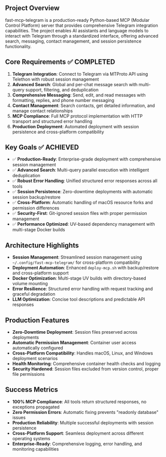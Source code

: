 

## Project Overview
fast-mcp-telegram is a production-ready Python-based MCP (Modular Control Platform) server that provides comprehensive Telegram integration capabilities. The project enables AI assistants and language models to interact with Telegram through a standardized interface, offering advanced search, messaging, contact management, and session persistence functionality.

## Core Requirements ✅ COMPLETED
1. **Telegram Integration**: Connect to Telegram via MTProto API using Telethon with robust session management
2. **Advanced Search**: Global and per-chat message search with multi-query support, filtering, and deduplication
3. **Comprehensive Messaging**: Send, edit, and read messages with formatting, replies, and phone number messaging
4. **Contact Management**: Search contacts, get detailed information, and manage contact relationships
5. **MCP Compliance**: Full MCP protocol implementation with HTTP transport and structured error handling
6. **Production Deployment**: Automated deployment with session persistence and cross-platform compatibility

## Key Goals ✅ ACHIEVED
- ✅ **Production-Ready**: Enterprise-grade deployment with comprehensive session management
- ✅ **Advanced Search**: Multi-query parallel execution with intelligent deduplication
- ✅ **Robust Error Handling**: Unified structured error responses across all tools
- ✅ **Session Persistence**: Zero-downtime deployments with automatic session backup/restore
- ✅ **Cross-Platform**: Automatic handling of macOS resource forks and permission differences
- ✅ **Security-First**: Git-ignored session files with proper permission management
- ✅ **Performance Optimized**: UV-based dependency management with multi-stage Docker builds

## Architecture Highlights
- **Session Management**: Streamlined session management using `~/.config/fast-mcp-telegram/` for cross-platform compatibility
- **Deployment Automation**: Enhanced `deploy-mcp.sh` with backup/restore and cross-platform support
- **Docker Optimization**: Multi-stage UV builds with directory-based volume mounting
- **Error Resilience**: Structured error handling with request tracking and graceful degradation
- **LLM Optimization**: Concise tool descriptions and predictable API responses

## Production Features
- **Zero-Downtime Deployment**: Session files preserved across deployments
- **Automatic Permission Management**: Container user access automatically configured
- **Cross-Platform Compatibility**: Handles macOS, Linux, and Windows deployment scenarios
- **Health Monitoring**: Comprehensive container health checks and logging
- **Security Hardened**: Session files excluded from version control, proper file permissions

## Success Metrics
- **100% MCP Compliance**: All tools return structured responses, no exceptions propagated
- **Zero Permission Errors**: Automatic fixing prevents "readonly database" issues
- **Production Reliability**: Multiple successful deployments with session persistence
- **Cross-Platform Support**: Seamless deployment across different operating systems
- **Enterprise-Ready**: Comprehensive logging, error handling, and monitoring capabilities
